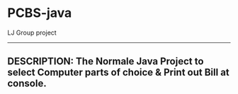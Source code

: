 # PCBS-java
LJ Group project

--------------------------------------------------------------------------------------------
DESCRIPTION: The Normale Java Project to select Computer parts of choice & Print out Bill at console.
--------------------------------------------------------------------------------------------

